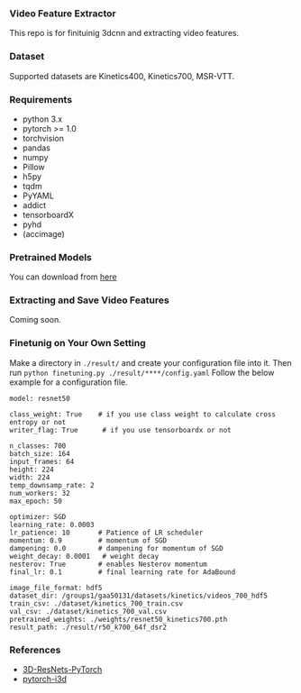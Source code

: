 ### Video Feature Extractor
This repo is for finituinig 3dcnn and extracting video features.

### Dataset
Supported datasets are Kinetics400, Kinetics700, MSR-VTT.

### Requirements
* python 3.x
* pytorch >= 1.0
* torchvision
* pandas
* numpy
* Pillow
* h5py
* tqdm
* PyYAML
* addict
* tensorboardX
* pyhd
* (accimage)

### Pretrained Models
You can download from [here](https://drive.google.com/drive/folders/1pBp4pkhRP-ucd4mRGiX0omDQ5hbg3c7a?usp=sharing)

### Extracting and Save Video Features
Coming soon.

### Finetunig on Your Own Setting
Make a directory in `./result/` and create your configuration file into it.
Then run `python finetuning.py ./result/****/config.yaml`
Follow the below example for a configuration file.

```
model: resnet50

class_weight: True    # if you use class weight to calculate cross entropy or not
writer_flag: True      # if you use tensorboardx or not

n_classes: 700
batch_size: 164
input_frames: 64
height: 224
width: 224
temp_downsamp_rate: 2
num_workers: 32
max_epoch: 50

optimizer: SGD
learning_rate: 0.0003
lr_patience: 10       # Patience of LR scheduler
momentum: 0.9         # momentum of SGD
dampening: 0.0        # dampening for momentum of SGD
weight_decay: 0.0001   # weight decay
nesterov: True        # enables Nesterov momentum
final_lr: 0.1         # final learning rate for AdaBound

image_file_format: hdf5
dataset_dir: /groups1/gaa50131/datasets/kinetics/videos_700_hdf5
train_csv: ./dataset/kinetics_700_train.csv
val_csv: ./dataset/kinetics_700_val.csv
pretrained_weights: ./weights/resnet50_kinetics700.pth
result_path: ./result/r50_k700_64f_dsr2

```

### References
* [3D-ResNets-PyTorch](https://github.com/kenshohara/3D-ResNets-PyTorch)
* [pytorch-i3d](https://github.com/piergiaj/pytorch-i3d)
